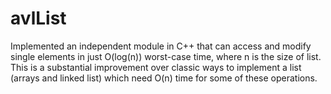 # avlList
Implemented an independent module in C++ that can access and modify single elements in just O(log(n)) worst-case time, where n is the size of list. This is a substantial improvement over classic ways to implement a list (arrays and linked list) which need O(n) time for some of these operations.
